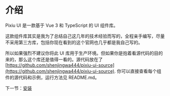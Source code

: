 # 介绍
Pixiu UI 是一款基于 Vue 3 和 TypeScript 的 UI 组件库。

这款组件库其实是我为了总结自己这几年的技术经验而写的，全程亲手编写，尽量不采用第三方库，包括你现在看到的这个官网也几乎都是我自己写的。

所以如果强烈不建议你将此 UI 库用于生产环境。但如果你是抱着看源代码的目的来的，那么这个库还是值得一看的。源代码放在了 [https://github.com/shenjingwa444/pixiu-ui-source](https://github.com/shenjingwa444/pixiu-ui-source).
你可以直接查看每个组件的源代码和示例，运行方法见 README.md。

下一节：[安装](#/doc/install)

